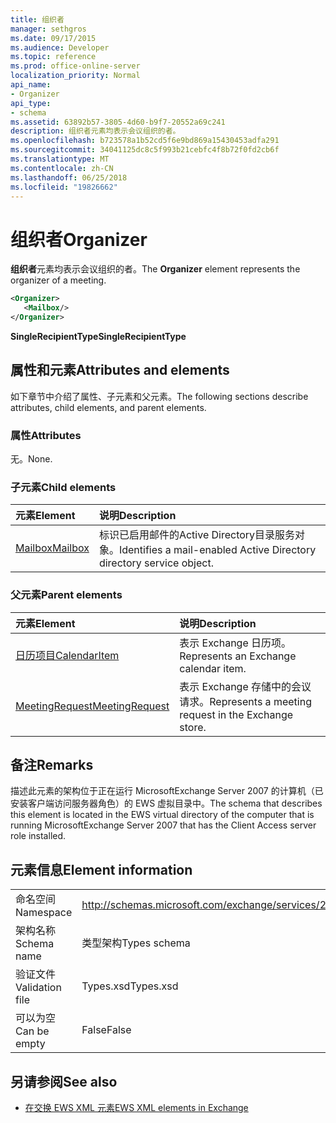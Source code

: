 ```yaml
---
title: 组织者
manager: sethgros
ms.date: 09/17/2015
ms.audience: Developer
ms.topic: reference
ms.prod: office-online-server
localization_priority: Normal
api_name:
- Organizer
api_type:
- schema
ms.assetid: 63892b57-3805-4d60-b9f7-20552a69c241
description: 组织者元素均表示会议组织的者。
ms.openlocfilehash: b723578a1b52cd5f6e9bd869a15430453adfa291
ms.sourcegitcommit: 34041125dc8c5f993b21cebfc4f8b72f0fd2cb6f
ms.translationtype: MT
ms.contentlocale: zh-CN
ms.lasthandoff: 06/25/2018
ms.locfileid: "19826662"
---
```

# <a name="organizer"></a><span data-ttu-id="c79b2-103">组织者</span><span class="sxs-lookup"><span data-stu-id="c79b2-103">Organizer</span></span>

<span data-ttu-id="c79b2-104">**组织者**元素均表示会议组织的者。</span><span class="sxs-lookup"><span data-stu-id="c79b2-104">The **Organizer** element represents the organizer of a meeting.</span></span> 
  
```xml
<Organizer>
   <Mailbox/>
</Organizer>
```

<span data-ttu-id="c79b2-105">**SingleRecipientType**</span><span class="sxs-lookup"><span data-stu-id="c79b2-105">**SingleRecipientType**</span></span>

## <a name="attributes-and-elements"></a><span data-ttu-id="c79b2-106">属性和元素</span><span class="sxs-lookup"><span data-stu-id="c79b2-106">Attributes and elements</span></span>

<span data-ttu-id="c79b2-107">如下章节中介绍了属性、子元素和父元素。</span><span class="sxs-lookup"><span data-stu-id="c79b2-107">The following sections describe attributes, child elements, and parent elements.</span></span>
  
### <a name="attributes"></a><span data-ttu-id="c79b2-108">属性</span><span class="sxs-lookup"><span data-stu-id="c79b2-108">Attributes</span></span>

<span data-ttu-id="c79b2-109">无。</span><span class="sxs-lookup"><span data-stu-id="c79b2-109">None.</span></span>
  
### <a name="child-elements"></a><span data-ttu-id="c79b2-110">子元素</span><span class="sxs-lookup"><span data-stu-id="c79b2-110">Child elements</span></span>

|<span data-ttu-id="c79b2-111">**元素**</span><span class="sxs-lookup"><span data-stu-id="c79b2-111">**Element**</span></span>|<span data-ttu-id="c79b2-112">**说明**</span><span class="sxs-lookup"><span data-stu-id="c79b2-112">**Description**</span></span>|
|:-----|:-----|
|[<span data-ttu-id="c79b2-113">Mailbox</span><span class="sxs-lookup"><span data-stu-id="c79b2-113">Mailbox</span></span>](mailbox.md) <br/> |<span data-ttu-id="c79b2-114">标识已启用邮件的Active Directory目录服务对象。</span><span class="sxs-lookup"><span data-stu-id="c79b2-114">Identifies a mail-enabled Active Directory directory service object.</span></span>  <br/> |
   
### <a name="parent-elements"></a><span data-ttu-id="c79b2-115">父元素</span><span class="sxs-lookup"><span data-stu-id="c79b2-115">Parent elements</span></span>

|<span data-ttu-id="c79b2-116">**元素**</span><span class="sxs-lookup"><span data-stu-id="c79b2-116">**Element**</span></span>|<span data-ttu-id="c79b2-117">**说明**</span><span class="sxs-lookup"><span data-stu-id="c79b2-117">**Description**</span></span>|
|:-----|:-----|
|[<span data-ttu-id="c79b2-118">日历项目</span><span class="sxs-lookup"><span data-stu-id="c79b2-118">CalendarItem</span></span>](calendaritem.md) <br/> |<span data-ttu-id="c79b2-119">表示 Exchange 日历项。</span><span class="sxs-lookup"><span data-stu-id="c79b2-119">Represents an Exchange calendar item.</span></span>  <br/> |
|[<span data-ttu-id="c79b2-120">MeetingRequest</span><span class="sxs-lookup"><span data-stu-id="c79b2-120">MeetingRequest</span></span>](meetingrequest.md) <br/> |<span data-ttu-id="c79b2-121">表示 Exchange 存储中的会议请求。</span><span class="sxs-lookup"><span data-stu-id="c79b2-121">Represents a meeting request in the Exchange store.</span></span>  <br/> |
   
## <a name="remarks"></a><span data-ttu-id="c79b2-122">备注</span><span class="sxs-lookup"><span data-stu-id="c79b2-122">Remarks</span></span>

<span data-ttu-id="c79b2-123">描述此元素的架构位于正在运行 MicrosoftExchange Server 2007 的计算机（已安装客户端访问服务器角色）的 EWS 虚拟目录中。</span><span class="sxs-lookup"><span data-stu-id="c79b2-123">The schema that describes this element is located in the EWS virtual directory of the computer that is running MicrosoftExchange Server 2007 that has the Client Access server role installed.</span></span>
  
## <a name="element-information"></a><span data-ttu-id="c79b2-124">元素信息</span><span class="sxs-lookup"><span data-stu-id="c79b2-124">Element information</span></span>

|||
|:-----|:-----|
|<span data-ttu-id="c79b2-125">命名空间</span><span class="sxs-lookup"><span data-stu-id="c79b2-125">Namespace</span></span>  <br/> |http://schemas.microsoft.com/exchange/services/2006/types  <br/> |
|<span data-ttu-id="c79b2-126">架构名称</span><span class="sxs-lookup"><span data-stu-id="c79b2-126">Schema name</span></span>  <br/> |<span data-ttu-id="c79b2-127">类型架构</span><span class="sxs-lookup"><span data-stu-id="c79b2-127">Types schema</span></span>  <br/> |
|<span data-ttu-id="c79b2-128">验证文件</span><span class="sxs-lookup"><span data-stu-id="c79b2-128">Validation file</span></span>  <br/> |<span data-ttu-id="c79b2-129">Types.xsd</span><span class="sxs-lookup"><span data-stu-id="c79b2-129">Types.xsd</span></span>  <br/> |
|<span data-ttu-id="c79b2-130">可以为空</span><span class="sxs-lookup"><span data-stu-id="c79b2-130">Can be empty</span></span>  <br/> |<span data-ttu-id="c79b2-131">False</span><span class="sxs-lookup"><span data-stu-id="c79b2-131">False</span></span>  <br/> |
   
## <a name="see-also"></a><span data-ttu-id="c79b2-132">另请参阅</span><span class="sxs-lookup"><span data-stu-id="c79b2-132">See also</span></span>

- [<span data-ttu-id="c79b2-133">在交换 EWS XML 元素</span><span class="sxs-lookup"><span data-stu-id="c79b2-133">EWS XML elements in Exchange</span></span>](ews-xml-elements-in-exchange.md)

